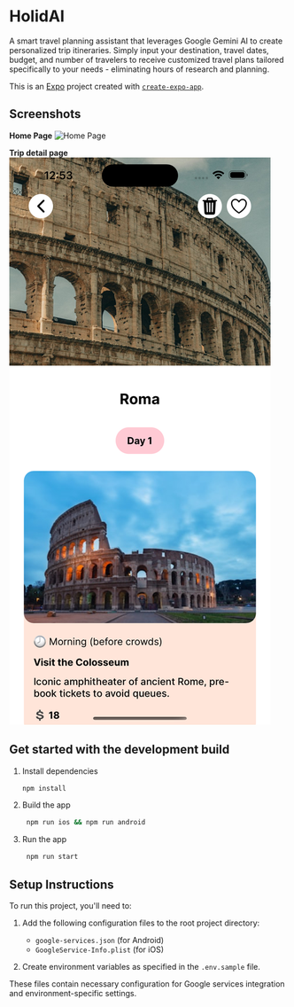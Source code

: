 # HolidAI

A smart travel planning assistant that leverages Google Gemini AI to create personalized trip itineraries. Simply input your destination, travel dates, budget, and number of travelers to receive customized travel plans tailored specifically to your needs - eliminating hours of research and planning.

This is an [Expo](https://expo.dev) project created with [`create-expo-app`](https://www.npmjs.com/package/create-expo-app).

## Screenshots

**Home Page**
![Home Page](wiki/images/home_page.png)

**Trip detail page**
![Trip Detail Page](wiki/images/trip_detail_page.png)

## Get started with the development build

1. Install dependencies

   ```bash
   npm install
   ```

2. Build the app

   ```bash
    npm run ios && npm run android
   ```

3. Run the app

   ```bash
    npm run start
   ```

## Setup Instructions

To run this project, you'll need to:

1. Add the following configuration files to the root project directory:

   - `google-services.json` (for Android)
   - `GoogleService-Info.plist` (for iOS)

2. Create environment variables as specified in the `.env.sample` file.

These files contain necessary configuration for Google services integration and environment-specific settings.
